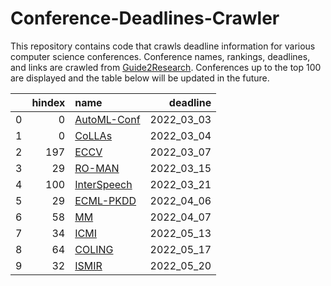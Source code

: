 # Conference-Deadlines-Crawler 

 This repository contains code that crawls deadline information for various computer science conferences. Conference names, rankings, deadlines, and links are crawled from [Guide2Research](https://www.guide2research.com/topconf/machine-learning). Conferences up to the top 100 are displayed and the table below will be updated in the future.

|    |   hindex | name                                           |   deadline |
|---:|---------:|:-----------------------------------------------|-----------:|
|  0 |        0 | [AutoML-Conf](https://automl.cc/)              | 2022_03_03 |
|  1 |        0 | [CoLLAs](https://lifelong-ml.cc)               | 2022_03_04 |
|  2 |      197 | [ECCV](https://eccv2022.ecva.net/)             | 2022_03_07 |
|  3 |       29 | [RO-MAN](http://www.ro-man2022.org/)           | 2022_03_15 |
|  4 |      100 | [InterSpeech](http://www.interspeech2022.org/) | 2022_03_21 |
|  5 |       29 | [ECML-PKDD](https://2022.ecmlpkdd.org/)        | 2022_04_06 |
|  6 |       58 | [MM](https://2022.acmmm.org/)                  | 2022_04_07 |
|  7 |       34 | [ICMI](https://icmi.acm.org/2022/)             | 2022_05_13 |
|  8 |       64 | [COLING](https://coling2022.org/)              | 2022_05_17 |
|  9 |       32 | [ISMIR](https://ismir2022.ismir.net/)          | 2022_05_20 |